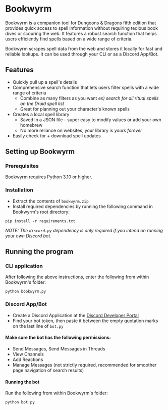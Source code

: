 # Bookwyrm


Bookwyrm is a companion tool for Dungeons & Dragons fifth edition that provides quick access to spell information without requiring tedious book dives or scouring the web. It features a robust search function that helps users efficiently find spells based on a wide range of criteria.

Bookwyrm scrapes spell data from the web and stores it locally for fast and reliable lookups. It can be used through your CLI or as a Discord App/Bot.

## Features
- Quickly pull up a spell's details
- Comprehensive search function that lets users filter spells with a wide range of criteria
  - Combine as many filters as you want *ex) search for all ritual spells on the Druid spell list*
  - Great for planning out your character's known spells
- Creates a local spell library
  - Saved in a JSON file - super easy to modify values or add your own homebrew
  - No more reliance on websites, your library is *yours forever*
- Easily check for + download spell updates

## Setting up Bookwyrm

### Prerequisites

Bookwyrm requires Python 3.10 or higher.

### Installation
- Extract the contents of `bookwyrm.zip`
- Install required dependencies by running the following command in Bookwyrm's root directory:
```
pip install -r requirements.txt
```
*NOTE: The `discord.py` dependency is only required if you intend on running your own Discord bot.*

## Running the program

### CLI application

After following the above instructions, enter the following from within Bookwyrm's folder:
```
python bookwyrm.py
```

### Discord App/Bot
- Create a Discord Application at the [Discord Developer Portal](https://discord.com/developers/applications)
- Find your bot token, then paste it between the empty quotation marks on the last line of `bot.py`
#### Make sure the bot has the following permissions:
- Send Messages, Send Messages in Threads
- View Channels
- Add Reactions
- Manage Messages (not strictly required, recommended for smoother page navigation of search results)

#### Running the bot
Run the following from within Bookwyrm's folder:
```
python bot.py
```


